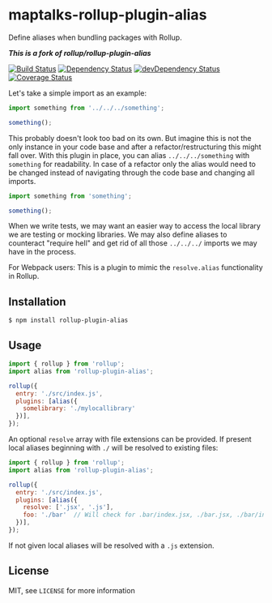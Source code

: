 # maptalks-rollup-plugin-alias
Define aliases when bundling packages with Rollup.

***This is a fork of rollup/rollup-plugin-alias***

[![Build Status](https://travis-ci.org/frostney/rollup-plugin-alias.svg?branch=master)](https://travis-ci.org/frostney/rollup-plugin-alias) [![Dependency Status](https://david-dm.org/frostney/rollup-plugin-alias.svg)](https://david-dm.org/frostney/rollup-plugin-alias) [![devDependency Status](https://david-dm.org/frostney/rollup-plugin-alias/dev-status.svg)](https://david-dm.org/frostney/rollup-plugin-alias#info=devDependencies) [![Coverage Status](https://coveralls.io/repos/github/frostney/rollup-plugin-alias/badge.svg?branch=master)](https://coveralls.io/github/frostney/rollup-plugin-alias?branch=master)

Let's take a simple import as an example:

```javascript
import something from '../../../something';

something();
```

This probably doesn't look too bad on its own. But imagine this is not the only instance in your code base and after a refactor/restructuring this might fall over. With this plugin in place, you can alias `../../../something` with `something` for readability. In case of a refactor only the alias would need to be changed instead of navigating through the code base and changing all imports.

```javascript
import something from 'something';

something();
```

When we write tests, we may want an easier way to access the local library we are testing or mocking libraries. We may also define aliases to counteract "require hell" and get rid of all those `../../../` imports we may have in the process.

For Webpack users: This is a plugin to mimic the `resolve.alias` functionality in Rollup.

## Installation
```
$ npm install rollup-plugin-alias
```

## Usage
```javascript
import { rollup } from 'rollup';
import alias from 'rollup-plugin-alias';

rollup({
  entry: './src/index.js',
  plugins: [alias({
    somelibrary: './mylocallibrary'
  })],
});
```

An optional `resolve` array with file extensions can be provided.
If present local aliases beginning with `./` will be resolved to existing files:

```javascript
import { rollup } from 'rollup';
import alias from 'rollup-plugin-alias';

rollup({
  entry: './src/index.js',
  plugins: [alias({
    resolve: ['.jsx', '.js'],
    foo: './bar'  // Will check for .bar/index.jsx, ./bar.jsx, ./bar/index.js ./bar.js
  })],
});
```
If not given local aliases will be resolved with a `.js` extension.

## License
MIT, see `LICENSE` for more information
